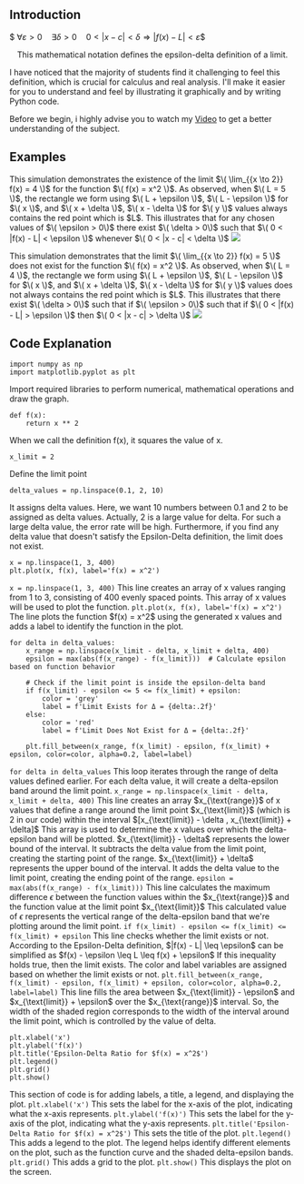 Introduction
---
$$\
\forall \varepsilon > 0 \quad \exists \delta > 0 \quad 0 < |x - c| < \delta \Rightarrow |f(x) - L| < \varepsilon
\$$

<p align="middle" width="100%">
This mathematical notation defines the epsilon-delta definition of a limit.
</p>

I have noticed that the majority of students find it challenging to feel this definition, which is crucial for calculus and real analysis. I'll make it easier for you to understand and feel by illustrating it graphically and by writing Python code.

Before we begin, i highly advise you to watch my [Video](https://www.youtube.com/watch?v=qa1pWVE8L0I) to get a better understanding of the subject.

Examples
---
This simulation demonstrates the existence of the limit $\( \lim_{{x \to 2}} f(x) = 4 \)$ for the function $\( f(x) = x^2 \)$. As observed, when $\( L = 5 \)$, the rectangle we form using $\( L + \epsilon \)$, $\( L - \epsilon \)$ for $\( x \)$, and $\( x + \delta \)$, $\( x - \delta \)$ for $\( y \)$ values always contains the red point which is $L\$. This illustrates that for any chosen values of $\( \epsilon > 0\)$ there exist $\( \delta > 0\)$ such that $\( 0 < |f(x) - L| < \epsilon \)$ whenever $\( 0 < |x - c| < \delta \)$ 
![](https://github.com/farukalpay/Epsilon-Delta-Ratio-Simulation/blob/main/images/1.png)

This simulation demonstrates that the limit $\( \lim_{{x \to 2}} f(x) = 5 \)$ does not exist for the function $\( f(x) = x^2 \)$. As observed, when $\( L = 4 \)$, the rectangle we form using $\( L + \epsilon \)$, $\( L - \epsilon \)$ for $\( x \)$, and $\( x + \delta \)$, $\( x - \delta \)$ for $\( y \)$ values does not always contains the red point which is $L\$. This illustrates that there exist $\( \delta > 0\)$ such that if $\( \epsilon > 0\)$ such that if $\( 0 < |f(x) - L| > \epsilon \)$ then $\( 0 < |x - c| > \delta \)$ 
![](https://github.com/farukalpay/Epsilon-Delta-Ratio-Simulation/blob/main/images/2.png)

Code Explanation
---

```
import numpy as np
import matplotlib.pyplot as plt
```
Import required libraries to perform numerical, mathematical operations and draw the graph.

```
def f(x):
    return x ** 2
```
When we call the definition f(x), it squares the value of x.

```
x_limit = 2
```
Define the limit point

```
delta_values = np.linspace(0.1, 2, 10)
```
It assigns delta values. Here, we want 10 numbers between 0.1 and 2 to be assigned as delta values. Actually, 2 is a large value for delta. For such a large delta value, the error rate will be high. Furthermore, if you find any delta value that doesn't satisfy the Epsilon-Delta definition, the limit does not exist.

```
x = np.linspace(1, 3, 400)
plt.plot(x, f(x), label='f(x) = x^2')
```
`x = np.linspace(1, 3, 400)` This line creates an array of x values ranging from 1 to 3, consisting of 400 evenly spaced points. This array of x values will be used to plot the function. `plt.plot(x, f(x), label='f(x) = x^2')` The line plots the function $f(x) = x^2\$ using the generated x values and adds a label to identify the function in the plot.

```
for delta in delta_values:
    x_range = np.linspace(x_limit - delta, x_limit + delta, 400)
    epsilon = max(abs(f(x_range) - f(x_limit)))  # Calculate epsilon based on function behavior
    
    # Check if the limit point is inside the epsilon-delta band
    if f(x_limit) - epsilon <= 5 <= f(x_limit) + epsilon:
        color = 'grey'
        label = f'Limit Exists for Δ = {delta:.2f}'
    else:
        color = 'red'
        label = f'Limit Does Not Exist for Δ = {delta:.2f}'
    
    plt.fill_between(x_range, f(x_limit) - epsilon, f(x_limit) + epsilon, color=color, alpha=0.2, label=label)
```
`for delta in delta_values` This loop iterates through the range of delta values defined earlier. For each delta value, it will create a delta-epsilon band around the limit point. `x_range = np.linspace(x_limit - delta, x_limit + delta, 400)` This line creates an array $x_{\text{range}}\$ of x values that define a range around the limit point $x_{\text{limit}}\$ (which is 2 in our code) within the interval $\[x_{\text{limit}} - \delta  ,  x_{\text{limit}} + \delta]\$ This array is used to determine the x values over which the delta-epsilon band will be plotted. $x_{\text{limit}} - \delta\$ represents the lower bound of the interval. It subtracts the delta value from the limit point, creating the starting point of the range. $x_{\text{limit}} + \delta\$ represents the upper bound of the interval. It adds the delta value to the limit point, creating the ending point of the range. `epsilon = max(abs(f(x_range) - f(x_limit)))` This line calculates the maximum difference $\epsilon$ between the function values within the $x_{\text{range}}\$ and the function value at the limit point $x_{\text{limit}}\$ This calculated value of $\epsilon$ represents the vertical range of the delta-epsilon band that we're plotting around the limit point. `if f(x_limit) - epsilon <= f(x_limit) <= f(x_limit) + epsilon` This line checks whether the limit exists or not. According to the Epsilon-Delta definition, $\|f(x) - L| \leq \epsilon\$ can be simplified as $f(x) - \epsilon \leq L \leq f(x) + \epsilon\$ If this inequality holds true, then the limit exists. The color and label variables are assigned based on whether the limit exists or not. `plt.fill_between(x_range, f(x_limit) - epsilon, f(x_limit) + epsilon, color=color, alpha=0.2, label=label)` This line fills the area between $x_{\text{limit}} - \epsilon\$ and $x_{\text{limit}} + \epsilon\$ over the $x_{\text{range}}\$ interval. So, the width of the shaded region corresponds to the width of the interval around the limit point, which is controlled by the value of delta.

```
plt.xlabel('x')
plt.ylabel('f(x)')
plt.title('Epsilon-Delta Ratio for $f(x) = x^2$')
plt.legend()
plt.grid()
plt.show()
```
This section of code is for adding labels, a title, a legend, and displaying the plot. `plt.xlabel('x')` This sets the label for the x-axis of the plot, indicating what the x-axis represents. `plt.ylabel('f(x)')` This sets the label for the y-axis of the plot, indicating what the y-axis represents. `plt.title('Epsilon-Delta Ratio for $f(x) = x^2$')` This sets the title of the plot. `plt.legend()` This adds a legend to the plot. The legend helps identify different elements on the plot, such as the function curve and the shaded delta-epsilon bands. `plt.grid()` This adds a grid to the plot. `plt.show()` This displays the plot on the screen.
